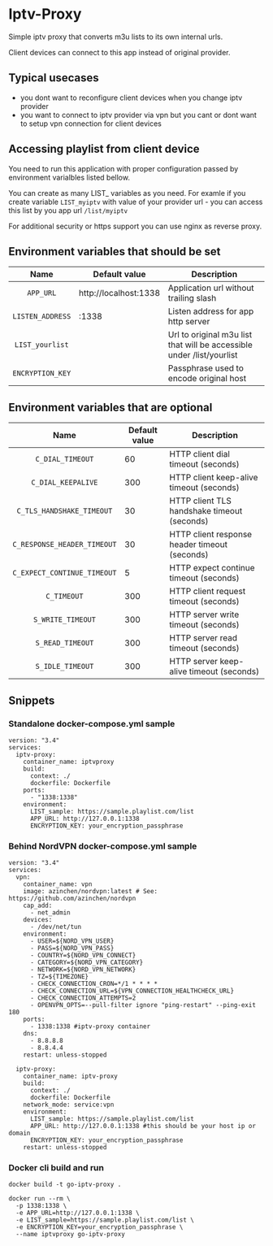 # Iptv-Proxy

Simple iptv proxy that converts m3u lists to its own internal urls.

Client devices can connect to this app instead of original provider.

## Typical usecases

* you dont want to reconfigure client devices when you change iptv provider
* you want to connect to iptv provider via vpn but you cant or dont want to setup vpn connection for client devices 

## Accessing playlist from  client device

You need to run this application with proper configuration passed by environment varialbles listed bellow.

You can create as many LIST_ variables as you need. 
For examle if you create variable ```LIST_myiptv``` with value of your provider url - you can access this list by you app url ```/list/myiptv```

For additional security or https support you can use nginx as reverse proxy.

## Environment variables that should be set

| Name | Default value | Description |
| :----: | --- | --- |
| `APP_URL` | http://localhost:1338 | Application url without trailing slash |
| `LISTEN_ADDRESS` | :1338 | Listen address for app http server |
| `LIST_yourlist` | | Url to original m3u list that will be accessible under /list/yourlist |
| `ENCRYPTION_KEY` |  | Passphrase used to encode original host |

## Environment variables that are optional

| Name | Default value | Description |
| :----: | --- | --- |
| `C_DIAL_TIMEOUT` | 60 | HTTP client dial timeout (seconds) |
| `C_DIAL_KEEPALIVE` | 300 | HTTP client keep-alive timeout (seconds) |
| `C_TLS_HANDSHAKE_TIMEOUT` | 30 | HTTP client TLS handshake timeout (seconds) |
| `C_RESPONSE_HEADER_TIMEOUT` | 30 | HTTP client response header timeout (seconds) |
| `C_EXPECT_CONTINUE_TIMEOUT` | 5 | HTTP expect continue timeout (seconds) |
| `C_TIMEOUT` | 300 | HTTP client request timeout (seconds) |
| `S_WRITE_TIMEOUT` | 300 | HTTP server write timeout (seconds) |
| `S_READ_TIMEOUT` | 300 | HTTP server read timeout (seconds) |
| `S_IDLE_TIMEOUT` | 300 | HTTP server keep-alive timeout (seconds) |


## Snippets

### Standalone docker-compose.yml sample

```
version: "3.4"
services:
  iptv-proxy:
    container_name: iptvproxy
    build:
      context: ./
      dockerfile: Dockerfile
    ports:
      - "1338:1338"
    environment:
      LIST_sample: https://sample.playlist.com/list
      APP_URL: http://127.0.0.1:1338
      ENCRYPTION_KEY: your_encryption_passphrase
```

### Behind NordVPN docker-compose.yml sample

```
version: "3.4"
services:
  vpn:
    container_name: vpn
    image: azinchen/nordvpn:latest # See: https://github.com/azinchen/nordvpn
    cap_add:
      - net_admin
    devices:
      - /dev/net/tun
    environment:
      - USER=${NORD_VPN_USER}
      - PASS=${NORD_VPN_PASS}
      - COUNTRY=${NORD_VPN_CONNECT}
      - CATEGORY=${NORD_VPN_CATEGORY}
      - NETWORK=${NORD_VPN_NETWORK}
      - TZ=${TIMEZONE}
      - CHECK_CONNECTION_CRON=*/1 * * * * 
      - CHECK_CONNECTION_URL=${VPN_CONNECTION_HEALTHCHECK_URL}
      - CHECK_CONNECTION_ATTEMPTS=2
      - OPENVPN_OPTS=--pull-filter ignore "ping-restart" --ping-exit 180
    ports:
      - 1338:1338 #iptv-proxy container
    dns:
      - 8.8.8.8
      - 8.8.4.4
    restart: unless-stopped

  iptv-proxy:
    container_name: iptv-proxy
    build:
      context: ./
      dockerfile: Dockerfile
    network_mode: service:vpn
    environment:
      LIST_sample: https://sample.playlist.com/list
      APP_URL: http://127.0.0.1:1338 #this should be your host ip or domain
      ENCRYPTION_KEY: your_encryption_passphrase
    restart: unless-stopped
```

### Docker cli build and run

```
docker build -t go-iptv-proxy .
```

```
docker run --rm \
  -p 1338:1338 \
  -e APP_URL=http://127.0.0.1:1338 \
  -e LIST_sample=https://sample.playlist.com/list \
  -e ENCRYPTION_KEY=your_encryption_passphrase \
  --name iptvproxy go-iptv-proxy
```

